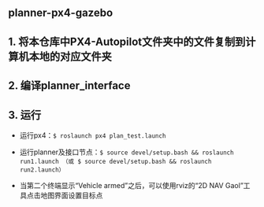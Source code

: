## planner-px4-gazebo
## 1. 将本仓库中PX4-Autopilot文件夹中的文件复制到计算机本地的对应文件夹
## 2. 编译planner_interface
## 3. 运行

+  运行px4：`$ roslaunch px4 plan_test.launch`

+ 运行planner及接口节点：`$ source devel/setup.bash && roslaunch run1.launch （或 $ source devel/setup.bash && roslaunch run2.launch）` 

+ 当第二个终端显示“Vehicle armed”之后，可以使用rviz的“2D NAV Gaol”工具点击地图界面设置目标点
